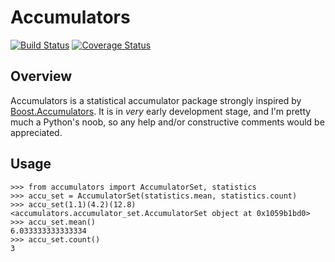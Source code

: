Accumulators
=======

[![Build Status](https://travis-ci.org/icecrime/Accumulators.png)](https://travis-ci.org/icecrime/Accumulators) [![Coverage Status](https://coveralls.io/repos/icecrime/Accumulators/badge.png)](https://coveralls.io/r/icecrime/Accumulators)

Overview
-------------

Accumulators is a statistical accumulator package strongly inspired by [Boost.Accumulators](http://www.boost.org/doc/libs/1_53_0/doc/html/accumulators.html). It is in *very* early development stage, and I'm pretty much a Python's noob, so any help and/or constructive comments would be appreciated.


Usage
-------------

    >>> from accumulators import AccumulatorSet, statistics
    >>> accu_set = AccumulatorSet(statistics.mean, statistics.count)
    >>> accu_set(1.1)(4.2)(12.8)
    <accumulators.accumulator_set.AccumulatorSet object at 0x1059b1bd0>
    >>> accu_set.mean()
    6.033333333333334
    >>> accu_set.count()
    3
